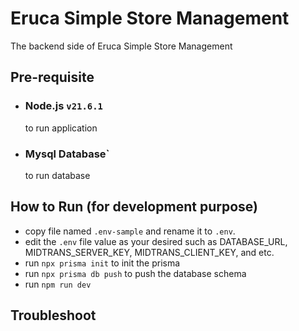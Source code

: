 # Eruca Simple Store Management

The backend side of Eruca Simple Store Management

## Pre-requisite

- ### Node.js `v21.6.1`
    
    to run application

- ### Mysql Database`

    to run database 

## How to Run (for development purpose)

- copy file named `.env-sample` and rename it to `.env`.
- edit the `.env` file value as your desired such as DATABASE_URL, MIDTRANS_SERVER_KEY, MIDTRANS_CLIENT_KEY, and etc.
- run `npx prisma init` to init the prisma
- run `npx prisma db push` to push the database schema
- run `npm run dev`

## Troubleshoot
